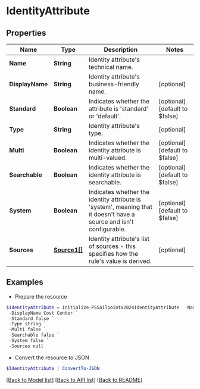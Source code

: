 # IdentityAttribute
## Properties

Name | Type | Description | Notes
------------ | ------------- | ------------- | -------------
**Name** | **String** | Identity attribute&#39;s technical name. | 
**DisplayName** | **String** | Identity attribute&#39;s business-friendly name. | [optional] 
**Standard** | **Boolean** | Indicates whether the attribute is &#39;standard&#39; or &#39;default&#39;. | [optional] [default to $false]
**Type** | **String** | Identity attribute&#39;s type. | [optional] 
**Multi** | **Boolean** | Indicates whether the identity attribute is multi-valued. | [optional] [default to $false]
**Searchable** | **Boolean** | Indicates whether the identity attribute is searchable. | [optional] [default to $false]
**System** | **Boolean** | Indicates whether the identity attribute is &#39;system&#39;, meaning that it doesn&#39;t have a source and isn&#39;t configurable. | [optional] [default to $false]
**Sources** | [**Source1[]**](Source1.md) | Identity attribute&#39;s list of sources - this specifies how the rule&#39;s value is derived. | [optional] 

## Examples

- Prepare the resource
```powershell
$IdentityAttribute = Initialize-PSSailpointV2024IdentityAttribute  -Name costCenter `
 -DisplayName Cost Center `
 -Standard false `
 -Type string `
 -Multi false `
 -Searchable false `
 -System false `
 -Sources null
```

- Convert the resource to JSON
```powershell
$IdentityAttribute | ConvertTo-JSON
```

[[Back to Model list]](../README.md#documentation-for-models) [[Back to API list]](../README.md#documentation-for-api-endpoints) [[Back to README]](../README.md)

